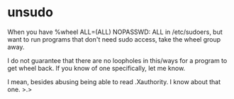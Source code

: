 # unsudo

When you have %wheel ALL=(ALL) NOPASSWD: ALL in /etc/sudoers, but want to run programs that don't need sudo access, take the wheel group away.

I do not guarantee that there are no loopholes in this/ways for a program to get wheel back. If you know of one specifically, let me know.

I mean, besides abusing being able to read .Xauthority. I know about that one. >.>
